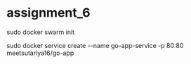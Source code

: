 # assignment_6

sudo docker swarm init

sudo docker service create --name go-app-service -p 80:80 meetsutariya16/go-app
